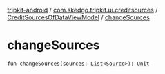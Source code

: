 [tripkit-android](../../index.md) / [com.skedgo.tripkit.ui.creditsources](../index.md) / [CreditSourcesOfDataViewModel](index.md) / [changeSources](./change-sources.md)

# changeSources

`fun changeSources(sources: `[`List`](https://kotlinlang.org/api/latest/jvm/stdlib/kotlin.collections/-list/index.html)`<`[`Source`](../../com.skedgo.tripkit.routing/-source/index.md)`>): `[`Unit`](https://kotlinlang.org/api/latest/jvm/stdlib/kotlin/-unit/index.html)